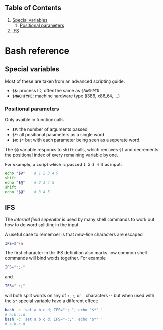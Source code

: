 <!--BEGIN TOC-->
## Table of Contents
1. [Special variables](#special-variables)
    1. [Positional parameters](#positional-parameters)
2. [IFS](#ifs)

<!--END TOC-->
# Bash reference

## Special variables
Most of these are taken from [an advanced scripting guide](https://tldp.org/LDP/abs/html/internalvariables.html).

- **`$$`**: process ID, often the same as `$BASHPID`
- **`$MACHTYPE`**: machine hardware type (i386, x86_64, ...)

### Positional parameters
Only avaible in function calls

- **`$#`**: the number of arguments passed
- **`$*`**: all positional parameters as a single word
- **`$@`**: `$*` but with each parameter being seen as a seperate word.


The `$@` variable responds to `shift` calls, which removes `$1` and decrements the positional index of every remaining variable by one.

For example, a script which is passed `1 2 3 4 5` as input:
```bash
echo "$@"    # 1 2 3 4 5
shift
echo "$@"    # 2 3 4 5
shift
echo "$@"    # 3 4 5
```

## IFS
The *internal field seperator* is used by many shell commands to work out how to do word splitting in the input.

A useful case to remember is that *new-line* characters are escaped
```bash
IFS=$'\n'
```

The first character in the IFS definition also marks how common shell commands will bind words together. For example
```bash
IFS=":;-"
```
and
```bash
IFS="-:;"
```
will both split words on any of `:`, `;`, or `-` characters -- but when used with the `$*` special variable have a different effect:
```bash
bash -c 'set a b c d; IFS=":;-"; echo "$*" '
# a:b:c:d
bash -c 'set a b c d; IFS="-:;"; echo "$*" '
# a-b-c-d
```